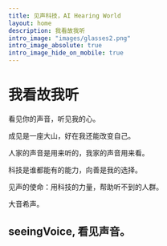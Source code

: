 ```yaml
---
title: 见声科技，AI Hearing World
layout: home
description: 我看故我听
intro_image: "images/glasses2.png"
intro_image_absolute: true
intro_image_hide_on_mobile: true
---
```


# 我看故我听

看见你的声音，听见我的心。

成见是一座大山，好在我还能改变自己。

人家的声音是用来听的，我家的声音用来看。

科技是谁都能有的能力，向善是我的选择。

见声的使命：用科技的力量，帮助听不到的人群。

大音希声。

## seeingVoice, 看见声音。